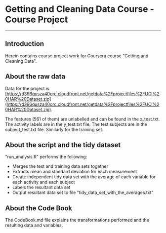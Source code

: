# Getting and Cleaning Data Course - Course Project
---


## Introduction

Herein contains course project work for Coursera course "Getting and Cleaning Data".


## About the raw data
Data for the project is [https://d396qusza40orc.cloudfront.net/getdata%2Fprojectfiles%2FUCI%20HAR%20Dataset.zip](https://d396qusza40orc.cloudfront.net/getdata%2Fprojectfiles%2FUCI%20HAR%20Dataset.zip).

The features (561 of them) are unlabelled and can be found in the x_test.txt.  The activity labels are in the y_test.txt file.  The test subjects are in the subject_test.txt file.  Similarly for the training set.


## About the script and the tidy dataset
"run_analysis.R" performs the following:
*  Merges the test and training data sets together
*  Extracts mean and standard deviation for each measurement
*  Create independent tidy data set with the average of each variable for each activity and each subject
*  Labels the resultant data set
*  Output resultant data set to file "tidy_data_set_with_the_averages.txt"


## About the Code Book
The CodeBook.md file explains the transformations performed and the resulting data and variables.
